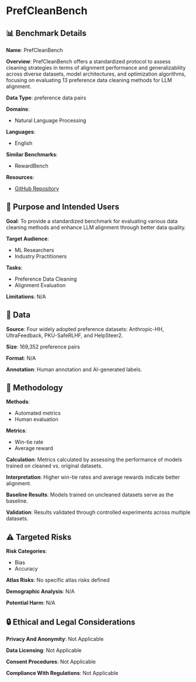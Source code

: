 # PrefCleanBench

## 📊 Benchmark Details

**Name**: PrefCleanBench

**Overview**: PrefCleanBench offers a standardized protocol to assess cleaning strategies in terms of alignment performance and generalizability across diverse datasets, model architectures, and optimization algorithms, focusing on evaluating 13 preference data cleaning methods for LLM alignment.

**Data Type**: preference data pairs

**Domains**:
- Natural Language Processing

**Languages**:
- English

**Similar Benchmarks**:
- RewardBench

**Resources**:
- [GitHub Repository](https://github.com/deeplearning-wisc/PrefCleanBench)

## 🎯 Purpose and Intended Users

**Goal**: To provide a standardized benchmark for evaluating various data cleaning methods and enhance LLM alignment through better data quality.

**Target Audience**:
- ML Researchers
- Industry Practitioners

**Tasks**:
- Preference Data Cleaning
- Alignment Evaluation

**Limitations**: N/A

## 💾 Data

**Source**: Four widely adopted preference datasets: Anthropic-HH, UltraFeedback, PKU-SafeRLHF, and HelpSteer2.

**Size**: 169,352 preference pairs

**Format**: N/A

**Annotation**: Human annotation and AI-generated labels.

## 🔬 Methodology

**Methods**:
- Automated metrics
- Human evaluation

**Metrics**:
- Win-tie rate
- Average reward

**Calculation**: Metrics calculated by assessing the performance of models trained on cleaned vs. original datasets.

**Interpretation**: Higher win-tie rates and average rewards indicate better alignment.

**Baseline Results**: Models trained on uncleaned datasets serve as the baseline.

**Validation**: Results validated through controlled experiments across multiple datasets.

## ⚠️ Targeted Risks

**Risk Categories**:
- Bias
- Accuracy

**Atlas Risks**:
No specific atlas risks defined

**Demographic Analysis**: N/A

**Potential Harm**: N/A

## 🔒 Ethical and Legal Considerations

**Privacy And Anonymity**: Not Applicable

**Data Licensing**: Not Applicable

**Consent Procedures**: Not Applicable

**Compliance With Regulations**: Not Applicable
